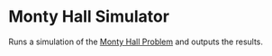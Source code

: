 # Monty Hall Simulator

Runs a simulation of the [Monty Hall Problem](http://en.wikipedia.org/wiki/Monty_Hall_problem) and outputs the results.
